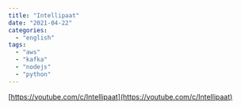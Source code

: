 ```yaml
---
title: "Intellipaat"
date: "2021-04-22"
categories:
  - "english"
tags:
  - "aws"
  - "kafka"
  - "nodejs"
  - "python"
---
```


[https://youtube.com/c/Intellipaat](https://youtube.com/c/Intellipaat)
